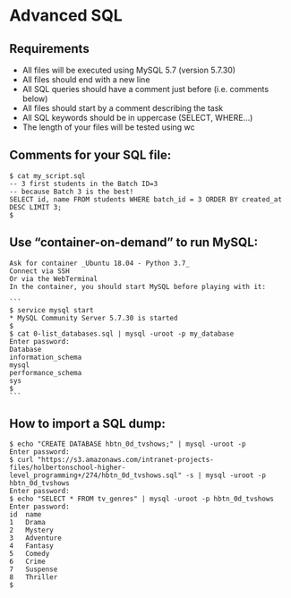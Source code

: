 # Advanced SQL

## Requirements

   - All files will be executed using MySQL 5.7 (version 5.7.30)
   - All files should end with a new line
   - All SQL queries should have a comment just before (i.e. comments below)
   - All files should start by a comment describing the task
   - All SQL keywords should be in uppercase (SELECT, WHERE…)
   - The length of your files will be tested using wc


## Comments for your SQL file:

```
$ cat my_script.sql
-- 3 first students in the Batch ID=3
-- because Batch 3 is the best!
SELECT id, name FROM students WHERE batch_id = 3 ORDER BY created_at DESC LIMIT 3;
$
```

## Use “container-on-demand” to run MySQL:

    Ask for container _Ubuntu 18.04 - Python 3.7_
    Connect via SSH
    Or via the WebTerminal
    In the container, you should start MySQL before playing with it:
    
    ```
    $ service mysql start
    * MySQL Community Server 5.7.30 is started
    $
    $ cat 0-list_databases.sql | mysql -uroot -p my_database
    Enter password: 
    Database
    information_schema
    mysql
    performance_schema
    sys
    $
    ```

## How to import a SQL dump:

```
$ echo "CREATE DATABASE hbtn_0d_tvshows;" | mysql -uroot -p
Enter password: 
$ curl "https://s3.amazonaws.com/intranet-projects-files/holbertonschool-higher-level_programming+/274/hbtn_0d_tvshows.sql" -s | mysql -uroot -p hbtn_0d_tvshows
Enter password: 
$ echo "SELECT * FROM tv_genres" | mysql -uroot -p hbtn_0d_tvshows
Enter password: 
id  name
1   Drama
2   Mystery
3   Adventure
4   Fantasy
5   Comedy
6   Crime
7   Suspense
8   Thriller
$
```
